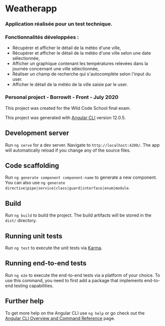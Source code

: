 # Weatherapp

### Application réalisée pour un test technique.
### Fonctionnalités développées :
- Récupérer et afficher le détail de la météo d'une ville,
- Récupérer et afficher le détail de la météo d'une ville selon une date sélectionnée,
- Afficher un graphique contenant les températures relevées dans la journée concernant une ville sélectionnée,
- Réaliser un champ de recherche qui s'autocomplète selon l'input du user.
- Afficher le détail de la météo de la ville saisie par le user.

### Personal project - BorrowIt - Front - July 2020
This project was created for the Wild Code School final exam. 

This project was generated with [Angular CLI](https://github.com/angular/angular-cli) version 12.0.5.

## Development server

Run `ng serve` for a dev server. Navigate to `http://localhost:4200/`. The app will automatically reload if you change any of the source files.

## Code scaffolding

Run `ng generate component component-name` to generate a new component. You can also use `ng generate directive|pipe|service|class|guard|interface|enum|module`.

## Build

Run `ng build` to build the project. The build artifacts will be stored in the `dist/` directory.

## Running unit tests

Run `ng test` to execute the unit tests via [Karma](https://karma-runner.github.io).

## Running end-to-end tests

Run `ng e2e` to execute the end-to-end tests via a platform of your choice. To use this command, you need to first add a package that implements end-to-end testing capabilities.

## Further help

To get more help on the Angular CLI use `ng help` or go check out the [Angular CLI Overview and Command Reference](https://angular.io/cli) page.
